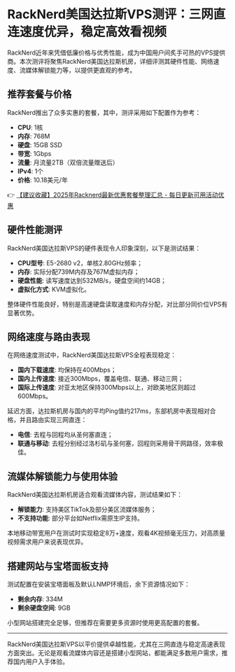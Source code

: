 # RackNerd美国达拉斯VPS测评：三网直连速度优异，稳定高效看视频

RackNerd近年来凭借低廉价格与优秀性能，成为中国用户间炙手可热的VPS提供商。本次测评将聚焦RackNerd美国达拉斯机房，详细评测其硬件性能、网络速度、流媒体解锁能力等，以提供更直观的参考。

## 推荐套餐与价格

RackNerd推出了众多实惠的套餐，其中，测评采用如下配置作为参考：

- **CPU**: 1核
- **内存**: 768M 
- **硬盘**: 15GB SSD
- **带宽**: 1Gbps
- **流量**: 月流量2TB（双倍流量赠送后）
- **IPv4**: 1个
- **价格**: 10.18美元/年

👉 [【建议收藏】2025年Racknerd最新优惠套餐整理汇总 - 每日更新可用活动优惠](https://bit.ly/Rack_Nerd)

## 硬件性能测评

RackNerd美国达拉斯VPS的硬件表现令人印象深刻，以下是测试结果：

- **CPU型号**: E5-2680 v2，单核2.80GHz频率；
- **内存**: 实际分配739M内存及767M虚拟内存；
- **硬盘性能**: 读写速度达到532MB/s，硬盘空间约14GB；
- **虚拟化方式**: KVM虚拟化。

整体硬件性能良好，特别是高速硬盘读取速度和内存分配，对比部分同价位VPS有显著优势。

## 网络速度与路由表现

在网络速度测试中，RackNerd美国达拉斯VPS全程表现稳定：

- **国内下载速度**: 均保持在400Mbps；
- **国内上传速度**: 接近300Mbps，覆盖电信、联通、移动三网；
- **国际上传速度**: 对亚太地区保持300Mbps以上，对欧美地区则超过600Mbps。

延迟方面，达拉斯机房与国内的平均Ping值约217ms，东部机房中表现相对合格，并且路由实现三网直连：

- **电信**: 去程与回程均从圣何塞直连；
- **联通与移动**: 去程分别经过洛杉矶与圣何塞，回程则采用骨干网路径，效率极佳。

## 流媒体解锁能力与使用体验

RackNerd美国达拉斯机房适合观看流媒体内容，测试结果如下：

- **解锁能力**: 支持美区TikTok及部分美区流媒体服务；
- **不支持功能**: 部分平台如Netflix需原生IP支持。

本地移动带宽用户在测试时实现稳定8万+速度，观看4K视频毫无压力，对高质量视频需求用户来说表现优异。

## 搭建网站与宝塔面板支持

测试配置在安装宝塔面板及默认LNMP环境后，余下资源情况如下：

- **剩余内存**: 334M 
- **剩余硬盘空间**: 9GB

小型网站搭建完全足够，但推荐在需要更多资源时使用更高配置的套餐。

---

RackNerd美国达拉斯VPS以平价提供卓越性能，尤其在三网直连与稳定高速表现方面突出。无论是观看流媒体内容还是搭建小型网站，都能满足多数用户需求，推荐国内用户入手体验。